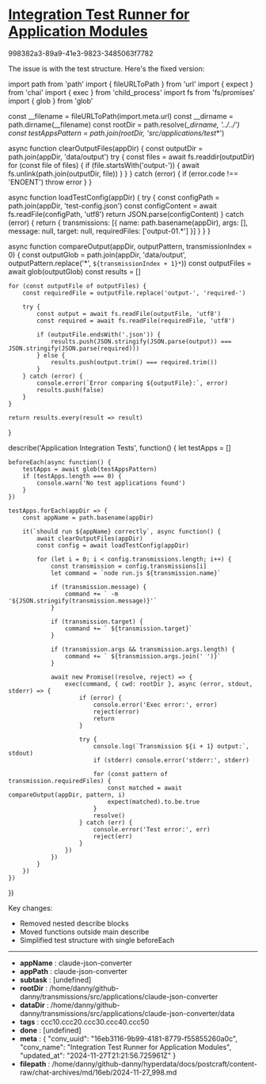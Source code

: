 # [Integration Test Runner for Application Modules](https://claude.ai/chat/16eb3116-9b99-4181-8779-f55855260a0c)

998382a3-89a9-41e3-9823-3485063f7782

 The issue is with the test structure. Here's the fixed version:

<antArtifact identifier="test-apps-spec" type="application/vnd.ant.code" language="javascript" title="Integration Test for Applications">
import path from 'path'
import { fileURLToPath } from 'url'
import { expect } from 'chai'
import { exec } from 'child_process'
import fs from 'fs/promises'
import { glob } from 'glob'

const __filename = fileURLToPath(import.meta.url)
const __dirname = path.dirname(__filename)
const rootDir = path.resolve(__dirname, '../../')
const testAppsPattern = path.join(rootDir, 'src/applications/test_*')

async function clearOutputFiles(appDir) {
    const outputDir = path.join(appDir, 'data/output')
    try {
        const files = await fs.readdir(outputDir)
        for (const file of files) {
            if (file.startsWith('output-')) {
                await fs.unlink(path.join(outputDir, file))
            }
        }
    } catch (error) {
        if (error.code !== 'ENOENT') throw error
    }
}

async function loadTestConfig(appDir) {
    try {
        const configPath = path.join(appDir, 'test-config.json')
        const configContent = await fs.readFile(configPath, 'utf8')
        return JSON.parse(configContent)
    } catch (error) {
        return {
            transmissions: [{
                name: path.basename(appDir),
                args: [],
                message: null,
                target: null,
                requiredFiles: ['output-01.*']
            }]
        }
    }
}

async function compareOutput(appDir, outputPattern, transmissionIndex = 0) {
    const outputGlob = path.join(appDir, 'data/output', 
        outputPattern.replace('*', `${transmissionIndex + 1}*`))
    const outputFiles = await glob(outputGlob)
    const results = []

    for (const outputFile of outputFiles) {
        const requiredFile = outputFile.replace('output-', 'required-')
        
        try {
            const output = await fs.readFile(outputFile, 'utf8')
            const required = await fs.readFile(requiredFile, 'utf8')

            if (outputFile.endsWith('.json')) {
                results.push(JSON.stringify(JSON.parse(output)) === JSON.stringify(JSON.parse(required)))
            } else {
                results.push(output.trim() === required.trim())
            }
        } catch (error) {
            console.error(`Error comparing ${outputFile}:`, error)
            results.push(false)
        }
    }

    return results.every(result => result)
}

describe('Application Integration Tests', function() {
    let testApps = []

    beforeEach(async function() {
        testApps = await glob(testAppsPattern)
        if (testApps.length === 0) {
            console.warn('No test applications found')
        }
    })

    testApps.forEach(appDir => {
        const appName = path.basename(appDir)

        it(`should run ${appName} correctly`, async function() {
            await clearOutputFiles(appDir)
            const config = await loadTestConfig(appDir)
            
            for (let i = 0; i < config.transmissions.length; i++) {
                const transmission = config.transmissions[i]
                let command = `node run.js ${transmission.name}`
                
                if (transmission.message) {
                    command += ` -m '${JSON.stringify(transmission.message)}'`
                }
                
                if (transmission.target) {
                    command += ` ${transmission.target}`
                }
                
                if (transmission.args && transmission.args.length) {
                    command += ` ${transmission.args.join(' ')}`
                }

                await new Promise((resolve, reject) => {
                    exec(command, { cwd: rootDir }, async (error, stdout, stderr) => {
                        if (error) {
                            console.error('Exec error:', error)
                            reject(error)
                            return
                        }

                        try {
                            console.log(`Transmission ${i + 1} output:`, stdout)
                            if (stderr) console.error('stderr:', stderr)

                            for (const pattern of transmission.requiredFiles) {
                                const matched = await compareOutput(appDir, pattern, i)
                                expect(matched).to.be.true
                            }
                            resolve()
                        } catch (err) {
                            console.error('Test error:', err)
                            reject(err)
                        }
                    })
                })
            }
        })
    })
})
</antArtifact>

Key changes:
- Removed nested describe blocks
- Moved functions outside main describe
- Simplified test structure with single beforeEach

---

* **appName** : claude-json-converter
* **appPath** : claude-json-converter
* **subtask** : [undefined]
* **rootDir** : /home/danny/github-danny/transmissions/src/applications/claude-json-converter
* **dataDir** : /home/danny/github-danny/transmissions/src/applications/claude-json-converter/data
* **tags** : ccc10.ccc20.ccc30.ccc40.ccc50
* **done** : [undefined]
* **meta** : {
  "conv_uuid": "16eb3116-9b99-4181-8779-f55855260a0c",
  "conv_name": "Integration Test Runner for Application Modules",
  "updated_at": "2024-11-27T21:21:56.725961Z"
}
* **filepath** : /home/danny/github-danny/hyperdata/docs/postcraft/content-raw/chat-archives/md/16eb/2024-11-27_998.md